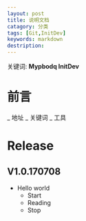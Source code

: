 ```yaml
---
layout: post
title: 说明文档
catagory: 分类
tags: [Git,InitDev]
keywords: markdown
destription: 
---
```


关键词: **Mypbodq InitDev**

# 前言
  _ 地址
  _ 关键词
  _ 工具 

# Release
## V1.0.170708
* Hello world
  * Start
  * Reading 
  * Stop
